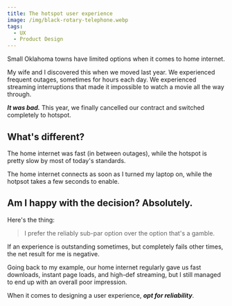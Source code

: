 ```yaml
---
title: The hotspot user experience
image: /img/black-rotary-telephone.webp
tags:
  - UX
  - Product Design
---
```


Small Oklahoma towns have limited options when it comes to home internet.

My wife and I discovered this when we moved last year. We experienced frequent outages, sometimes for hours each day. We experienced streaming interruptions that made it impossible to watch a movie all the way through.

***It was bad.*** This year, we finally cancelled our contract and switched completely to hotspot.

## What's different?

The home internet was fast (in between outages), while the hotspot is pretty slow by most of today's standards.

The home internet connects as soon as I turned my laptop on, while the hotpsot takes a few seconds to enable.

## Am I happy with the decision? Absolutely.

Here's the thing:

> I prefer the reliably sub-par option over the option that's a gamble.

If an experience is outstanding sometimes, but completely fails other times, the net result for me is negative.

Going back to my example, our home internet regularly gave us fast downloads, instant page loads, and high-def streaming, but I still managed to end up with an overall poor impression.

When it comes to designing a user experience, *__opt for reliability__*.